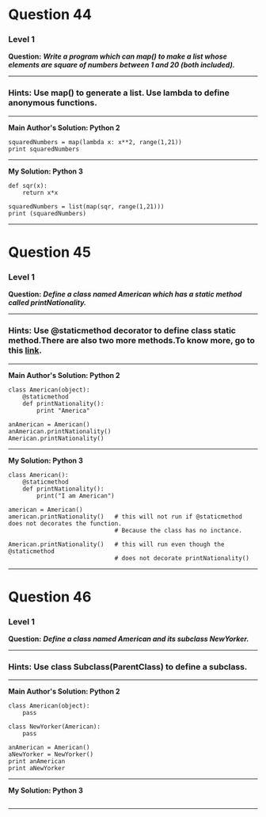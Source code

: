 # Question 44
### Level 1

**Question:**
***Write a program which can map() to make a list whose elements are square of numbers between 1 and 20 (both included).***

---------------

### Hints: Use map() to generate a list. Use lambda to define anonymous functions.
---------------

**Main Author's Solution: Python 2**
```
squaredNumbers = map(lambda x: x**2, range(1,21))
print squaredNumbers
```
----------------
**My Solution: Python 3**
```
def sqr(x):
    return x*x

squaredNumbers = list(map(sqr, range(1,21)))
print (squaredNumbers)
```
----------------------------------------

# Question 45
### Level 1

**Question:**
***Define a class named American which has a static method called printNationality.***

---------------------
### Hints: Use @staticmethod decorator to define class static method.There are also two more methods.To know more, go to this [link](https://realpython.com/blog/python/instance-class-and-static-methods-demystified/). 

---------------------
**Main Author's Solution: Python 2**
```
class American(object):
    @staticmethod
    def printNationality():
        print "America"

anAmerican = American()
anAmerican.printNationality()
American.printNationality()
```
--------------------------
**My Solution: Python 3**
```
class American():
    @staticmethod
    def printNationality():
        print("I am American")

american = American()
american.printNationality()   # this will not run if @staticmethod does not decorates the function.
                              # Because the class has no inctance.

American.printNationality()   # this will run even though the @staticmethod
                              # does not decorate printNationality()
```
----------------------------------------

# Question 46
### Level 1

**Question:**
***Define a class named American and its subclass NewYorker.***

------------
### Hints: Use class Subclass(ParentClass) to define a subclass.
------------

**Main Author's Solution: Python 2**
```
class American(object):
    pass

class NewYorker(American):
    pass

anAmerican = American()
aNewYorker = NewYorker()
print anAmerican
print aNewYorker
```
----------------
**My Solution: Python 3**
```
```
----------------------------------------
